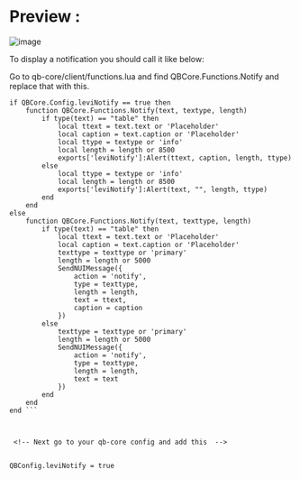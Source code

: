 # Preview :
![image](https://media.discordapp.net/attachments/738159425721991250/1053070080197537792/image.png?width=1202&height=676)

To display a notification you should call it like below:

Go to qb-core/client/functions.lua and find QBCore.Functions.Notify and replace that with this.

```Code 1
if QBCore.Config.leviNotify == true then
    function QBCore.Functions.Notify(text, textype, length)
        if type(text) == "table" then
            local ttext = text.text or 'Placeholder'
            local caption = text.caption or 'Placeholder'
            local ttype = textype or 'info'
            local length = length or 8500
            exports['leviNotify']:Alert(ttext, caption, length, ttype)
        else
            local ttype = textype or 'info'
            local length = length or 8500
            exports['leviNotify']:Alert(text, "", length, ttype)
        end
    end 
else
    function QBCore.Functions.Notify(text, texttype, length)
        if type(text) == "table" then
            local ttext = text.text or 'Placeholder'
            local caption = text.caption or 'Placeholder'
            texttype = texttype or 'primary'
            length = length or 5000
            SendNUIMessage({
                action = 'notify',
                type = texttype,
                length = length,
                text = ttext,
                caption = caption
            })
        else
            texttype = texttype or 'primary'
            length = length or 5000
            SendNUIMessage({
                action = 'notify',
                type = texttype,
                length = length,
                text = text
            })
        end
    end
end ```



 <!-- Next go to your qb-core config and add this  -->

 
QBConfig.leviNotify = true

